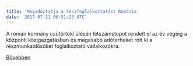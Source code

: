 ```yaml
---
title: 'Megadóztatja a részfoglalkoztatást Románia'
date: '2017-07-21 06:51:23 UTC'
---
```


A román kormány csütörtöki ülésén létszámstopot rendelt el az év végéig a központi közigazgatásban és magasabb adóterheket rótt ki a részmunkaidősöket foglalkoztató vállalkozókra.


[Bővebben](http://ift.tt/2gPgLjl)
